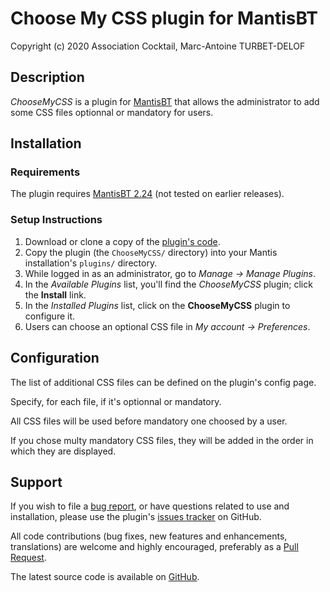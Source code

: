 # Choose My CSS plugin for MantisBT

Copyright (c) 2020 Association Cocktail, Marc-Antoine TURBET-DELOF

## Description

_ChooseMyCSS_ is a plugin for [MantisBT](http://mantisbt.org) that 
allows the administrator to add some CSS files optionnal or mandatory for users.


## Installation

### Requirements

The plugin requires [MantisBT 2.24](https://github.com/mantisbt/mantisbt/tree/release-2.24.0) (not tested on earlier releases).

### Setup Instructions

1. Download or clone a copy of the 
   [plugin's code](https://github.com/Association-Cocktail/ChooseMyCSS).
2. Copy the plugin (the `ChooseMyCSS/` directory) into your Mantis
   installation's `plugins/` directory.
3. While logged in as an administrator, go to *Manage → Manage Plugins*.
4. In the *Available Plugins* list, you'll find the *ChooseMyCSS* plugin;
   click the **Install** link.
5. In the *Installed Plugins* list, click on the **ChooseMyCSS** plugin to configure it.
6. Users can choose an optional CSS file in *My account → Preferences*.

## Configuration

The list of additional CSS files can be defined on the plugin's config page.

Specify, for each file, if it's optionnal or mandatory.

All CSS files will be used before mandatory one choosed by a user.

If you chose multy mandatory CSS files, they will be added in the order in which they are displayed.

## Support

If you wish to file a
[bug report](https://github.com/Association-Cocktail/ChooseMyCSS/issues/new),
or have questions related to use and installation, please use the plugin's
[issues tracker](https://github.com/Association-Cocktail/ChooseMyCSS/issues)
on GitHub.

All code contributions (bug fixes, new features and enhancements, translations) 
are welcome and highly encouraged, preferably as a
[Pull Request](https://github.com/Association-Cocktail/ChooseMyCSS/compare).

The latest source code is available on
[GitHub](https://github.com/Association-Cocktail/ChooseMyCSS).
